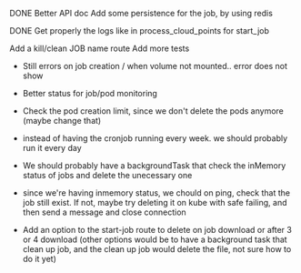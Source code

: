 DONE Better API doc
Add some persistence for the job, by using redis

DONE Get properly the logs like in process_cloud_points for start_job

Add a kill/clean JOB name route
Add more tests

- Still errors on job creation / when volume not mounted.. error does not show

- Better status for job/pod monitoring
- Check the pod creation limit, since we don't delete the pods anymore (maybe change that)
- instead of having the cronjob running every week. we should probably run it every day
- We should probably have a backgroundTask that check the inMemory status of jobs and delete the unecessary one

- since we're having inmemory status, we chould on ping, check that the job still exist.
If not, maybe try deleting it on kube with safe failing, and then send a message and close connection

- Add an option to the start-job route to delete on job download or after 3 or 4 download (other options would be to have a background task that clean up job, and the clean up job would delete the file, not sure how to do it yet)
